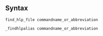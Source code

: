 ## Syntax

`find_hlp_file commandname_or_abbreviation`

`_findhlpalias commandname_or_abbreviation`
